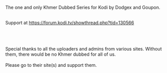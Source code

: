 The one and only Khmer Dubbed Series for Kodi by Dodgex and Goupon. <br><br>

Support at https://forum.kodi.tv/showthread.php?tid=130566<br><br>

<br><br>
Special thanks to all the uploaders and admins from various sites.  Without them, there would be no Khmer dubbed for all of us.  <br><br>
Please go to their site(s) and support them.
